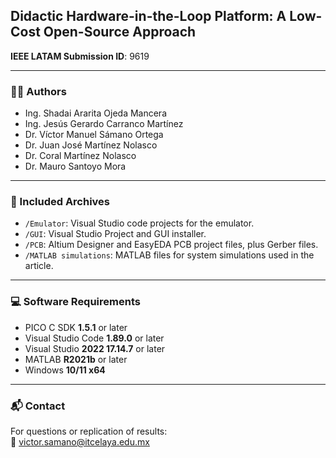 ## Didactic Hardware-in-the-Loop Platform: A Low-Cost Open-Source Approach

**IEEE LATAM Submission ID**: 9619

---

### 🧑‍💻 Authors

- Ing. Shadai Ararita Ojeda Mancera  
- Ing. Jesús Gerardo Carranco Martínez  
- Dr. Víctor Manuel Sámano Ortega  
- Dr. Juan José Martínez Nolasco  
- Dr. Coral Martínez Nolasco  
- Dr. Mauro Santoyo Mora

---

### 📁 Included Archives

- `/Emulator`: Visual Studio code projects for the emulator.  
- `/GUI`: Visual Studio Project and GUI installer.  
- `/PCB`: Altium Designer and EasyEDA PCB project files, plus Gerber files.  
- `/MATLAB simulations`: MATLAB files for system simulations used in the article.  

---

### 💻 Software Requirements

- PICO C SDK **1.5.1** or later  
- Visual Studio Code **1.89.0** or later  
- Visual Studio **2022 17.14.7** or later  
- MATLAB **R2021b** or later  
- Windows **10/11 x64**

---

### 📬 Contact

For questions or replication of results:  
📧 [victor.samano@itcelaya.edu.mx](mailto:victor.samano@itcelaya.edu.mx)
